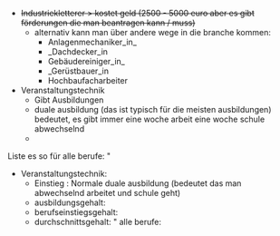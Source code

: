 -  ~~Industriekletterer > kostet geld (2500 - 5000 euro aber es gibt förderungen die man beantragen kann / muss)~~
	- alternativ kann man über andere wege in die branche kommen:
		- Anlagenmechaniker_in_
		- _Dachdecker_in
		- Gebäudereiniger_in_
		- _Gerüstbauer_in
		- Hochbaufacharbeiter
- Veranstaltungstechnik
	- Gibt Ausbildungen
	- duale ausbildung (das ist typisch für die meisten ausbildungen) bedeutet, es gibt immer eine woche arbeit eine woche schule abwechselnd
	- 


Liste es so für alle berufe:
"
- Veranstaltungstechnik:
	- Einstieg : Normale duale ausbildung (bedeutet das man abwechselnd arbeitet und schule geht)
	- ausbildungsgehalt:
	- berufseinstiegsgehalt:
	- durchschnittsgehalt:
"
alle berufe:

